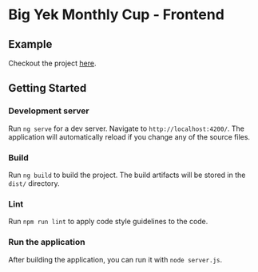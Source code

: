 # Big Yek Monthly Cup - Frontend

## Example

Checkout the project [here](https://wheelgpt.dev).

## Getting Started

### Development server

Run `ng serve` for a dev server. Navigate to `http://localhost:4200/`. The application will automatically reload if you change any of the source files.

### Build

Run `ng build` to build the project. The build artifacts will be stored in the `dist/` directory.

### Lint

Run `npm run lint` to apply code style guidelines to the code.

### Run the application

After building the application, you can run it with `node server.js`.
